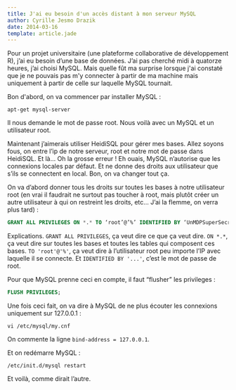 ```yaml
---
title: J'ai eu besoin d'un accès distant à mon serveur MySQL
author: Cyrille Jesmo Drazik
date: 2014-03-16
template: article.jade
---
```


Pour un projet universitaire (une plateforme collaborative de développement R), j’ai eu besoin d’une base de données. J’ai pas cherché midi à quatorze heures, j’ai choisi MySQL. Mais quelle fût ma surprise lorsque j'ai constaté que je ne pouvais pas m'y connecter à partir de ma machine mais uniquement à partir de celle sur laquelle MySQL tournait.

<span class="more"></span>

Bon d'abord, on va commencer par installer MySQL :

```
apt-get mysql-server
```

Il nous demande le mot de passe root. Nous voilà avec un MySQL et un utilisateur root.

Maintenant j’aimerais utiliser HeidiSQL pour gérer mes bases. Allez soyons fous, on entre l’ip de notre serveur, root et notre mot de passe dans HeidiSQL. Et là… Oh la grosse erreur ! Eh ouais, MySQL n’autorise que les connexions locales par défaut. Et ne donne des droits aux utilisateur que s’ils se connectent en local. Bon, on va changer tout ça.

On va d’abord donner tous les droits sur toutes les bases à notre utilisateur root (en vrai il faudrait ne surtout pas toucher à root, mais plutôt créer un autre utilisateur à qui on restreint les droits, etc… J’ai la flemme, on verra plus tard) :

```sql
GRANT ALL PRIVILEGES ON *.* TO ‘root’@’%’ IDENTIFIED BY ‘UnMDPSuperSecret’;
```

Explications. `GRANT ALL PRIVILEGES`, ça veut dire ce que ça veut dire. `ON *.*`, ça veut dire sur toutes les bases et toutes les tables qui composent ces bases. `TO 'root'@'%'`, ça veut dire à l’utilisateur root peu importe l’IP avec laquelle il se connecte. Et `IDENTIFIED BY '...'`, c’est le mot de passe de root.

Pour que MySQL prenne ceci en compte, il faut “flusher” les privileges :

```sql
FLUSH PRIVILEGES;
```

Une fois ceci fait, on va dire à MySQL de ne plus écouter les connexions uniquement sur 127.0.0.1 :

```
vi /etc/mysql/my.cnf
```

On commente la ligne `bind-address = 127.0.0.1`.

Et on redémarre MySQL :

```
/etc/init.d/mysql restart
```

Et voilà, comme dirait l’autre.